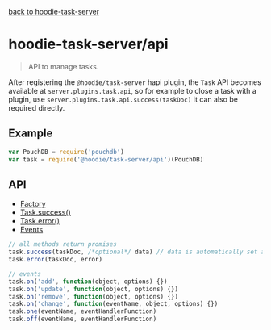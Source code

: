 [back to hoodie-task-server](../README.md)

# hoodie-task-server/api

> API to manage tasks.

After registering the `@hoodie/task-server` hapi plugin, the `Task` API becomes available at `server.plugins.task.api`, so for example to close a task with a plugin, use `server.plugins.task.api.success(taskDoc)` It can also be required directly.

## Example

```js
var PouchDB = require('pouchdb')
var task = require('@hoodie/task-server/api')(PouchDB)
```

## API

- [Factory](#factory)
- [Task.success()](#tasksuccess)
- [Task.error()](#taskerror)
- [Events](#events)



```js
// all methods return promises
task.success(taskDoc, /*optional*/ data) // data is automatically set as additional property of the task doc
task.error(taskDoc, error)

// events
task.on('add', function(object, options) {})
task.on('update', function(object, options) {})
task.on('remove', function(object, options) {})
task.on('change', function(eventName, object, options) {})
task.one(eventName, eventHandlerFunction)
task.off(eventName, eventHandlerFunction)
```